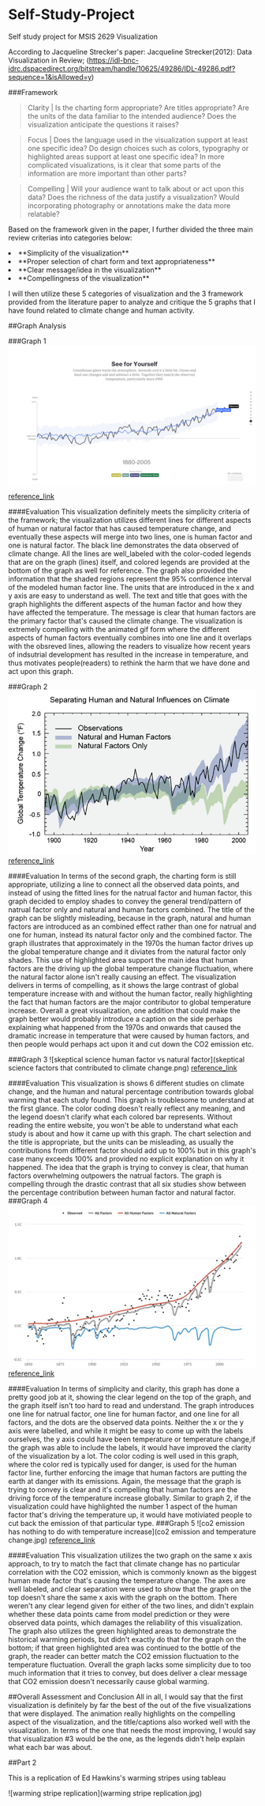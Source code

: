 # Self-Study-Project
Self study project for MSIS 2629 Visualization 



According to Jacqueline Strecker's paper:
Jacqueline Strecker(2012): Data Visualization in Review;  (https://idl-bnc-idrc.dspacedirect.org/bitstream/handle/10625/49286/IDL-49286.pdf?sequence=1&isAllowed=y)

###Framework

>Clarity | Is the charting form appropriate? Are titles appropriate? Are the units of the data familiar to the intended audience? Does the visualization anticipate the questions it raises?

>Focus | Does the language used in the visualization support at least one specific idea? Do design choices such as colors, typography or highlighted areas support at least one specific idea? In more complicated visualizations, is it clear that some parts of the information are more important than other parts?

>Compelling | Will your audience want to talk about or act upon this data? Does the richness of the data justify a visualization? Would incorporating photography or annotations make the data more relatable?

Based on the framework given in the paper, I further divided the three main review criterias into categories below:
<li>**Simplicity of the visualization**
<li>**Proper selection of chart form and text appropriateness**
<li>**Clear message/idea in the visualization**
<li>**Compellingness of the visualization**

I will then utilize these 5 categories of visualization and the 3 framework provided from the literature paper to analyze and critique the 5 graphs that I have found related to climate change and human activity.



##Graph Analysis

###Graph 1
![See for Yourself- What's warming the world](what's-warming-the-world.jpg)


[reference_link](https://www.bloomberg.com/graphics/2015-whats-warming-the-world/)

####Evaluation
This visualization definitely meets the simplicity criteria of the framework; the visualization utilizes different lines for different aspects of human or natural factor that has caused temperature change, and eventually these aspects will merge into two lines, one is human factor and one is natural factor. The black line demonstrates the data observed of climate change. All the lines are well_labeled with the color-coded legends that are on the graph (lines) itself, and colored legends are provided at the bottom of the graph as well for reference. The graph also provided the information that the shaded regions represent the 95% confidence interval of the modeled human factor line. The units that are introduced in the x and y axis are easy to understand as well. The text and title that goes with the graph highlights the different aspects of the human factor and how they have affected the temperature. The message is clear that human factors are the primary factor that's caused the climate change. The visualization is extremely compelling with the animated gif form where the different aspects of human factors eventually combines into one line and it overlaps with the obsreved lines, allowing the readers to visualize how recent years of indsutrial development has resulted in the increase in temperature, and thus motivates people(readers) to rethink the harm that we have done and act upon this graph. 


###Graph 2
![Separating Humand and Natural Influences on Climate](models-observed-human-natural.png)
[reference_link](https://19january2017snapshot.epa.gov/climate-change-science/causes-climate-change_.html)

####Evaluation
In terms of the second graph, the charting form is still appropriate, utilizing a line to connect all the observed data points, and instead of using the fitted lines for the natrual factor and human factor, this graph decided to employ shades to convey the general trend/pattern of natrual factor only and natural and human factors combined. The title of the graph can be slightly misleading, because in the graph, natural and human factors are introduced as an combined effect rather than one for natrual and one for human, instead its natural factor only and the combined factor. The graph illustrates that approximately in the 1970s the human factor drives up the global temperature change and it diviates from the natural factor only shades. This use of highlighted area support the main idea that human factors are the driving up the global temperature change fluctuation, where the natural factor alone isn't really causing an effect. The visualization delivers in terms of compelling, as it shows the large contrast of global temperature increase with and without the human factor, really highlighting the fact that human factors are the major contributor to global temperature increase. Overall a great visualization, one addition that could make the graph better would probably introduce a caption on the side perhaps explaining what happened from the 1970s and onwards that caused the dramatic increase in temperature that were caused by human factors, and then people would perhaps act upon it and cut down the CO2 emission etc.

###Graph 3
![skeptical science human factor vs natural factor](skeptical science factors that contributed to climate change.png)
[reference_link](https://skepticalscience.com/a-comprehensive-review-of-the-causes-of-global-warming.html)

####Evaluation
This visualization is shows 6 different studies on climate change, and the human and natural percentage contribution towards global warming that each study found. 
This graph is troublesome to understand at the first glance. The color coding doesn't really reflect any meaning, and the legend doesn't clarify what each colored bar represents. Without reading the entire website, you won't be able to understand what each study is about and how it came up with this graph. The chart selection and the title is appropriate, but the units can be misleading, as usually the contributions from different factor should add up to 100% but in this graph's case many exceeds 100% and provided no explicit explanation on why it happened.
The idea that the graph is trying to convey is clear, that human factors overwhelming outpowers the natrual factors.
The graph is compelling through the drastic contrast that all six studies show between the percentage contribution between human factor and natural factor.
###Graph 4
![global warming due to men](global_warming_due_to_men.jpg)
[reference_link](https://www.carbonbrief.org/analysis-why-scientists-think-100-of-global-warming-is-due-to-humans)

####Evaluation
In terms of simplicity and clarity, this graph has done a pretty good job at it, showing the clear legend on the top of the graph, and the graph itself isn't too hard to read and understand. The graph introduces one line for natrual factor, one line for human factor, and one line for all factors, and the dots are the observed data points. Neither the x or the y axis were labelled, and while it might be easy to come up with the labels ourselves, the y axis could have been temperature or temperature change,if the graph was able to include the labels, it would have improved the clarity of the visualization by a lot. The color coding is well used in this graph, where the color red is typically used for danger, is used for the human factor line, further enforcing the image that human factors are putting the earth at danger with its emissions. Again, the message that the graph is trying to convey is clear and it's compelling that human factors are the driving force of the temperature increase globally. Similar to graph 2, if the visualization could have highlighted the number 1 aspect of the human factor that's driving the temperature up, it would have motiviated people to cut back the emission of that particular type. 
###Graph 5
![co2 emission has nothing to do with temperature increase](co2 emission and temperature change.jpg)
[reference_link](https://skepticalscience.com/humlum-at-it-again.html)

####Evaluation
This visualization utilizes the two graph on the same x axis approach, to try to match the fact that climate change has no particular correlation with the CO2 emission, which is commonly known as the biggest human made factor that's causing the temperature change. The axes are well labeled, and clear separation were used to show that the graph on the top doesn't share the same x axis with the graph on the bottom. There weren't any clear legend given for either of the two lines, and didn't explain whether these data points came from model prediction or they were observed data points, which damages the reliability of this visualization. The graph also utilizes the green highlighted areas to demonstrate the historical warming periods, but didn't exactly do that for the graph on the bottom; if that green highlighted area was continued to the bottle of the graph, the reader can better match the CO2 emission fluctuation to the temperature fluctuation. Overall the graph lacks some simplicity due to too much information that it tries to convey, but does deliver a clear message that CO2 emission doesn't necessarily cause global warming.

##Overall Assessment and Conclusion
All in all, I would say that the first visualization is definitely by far the best of the out of the five visualizations that were displayed. The animation really highlights on the compelling aspect of the visualization, and the title/captions also worked well with the visualization. In terms of the one that needs the most improving, I would say that visualization #3 would be the one, as the legends didn't help explain what each bar was about.

##Part 2


This is a replication of Ed Hawkins's warming stripes using tableau

![warming stripe replication](warming stripe replication.jpg)
